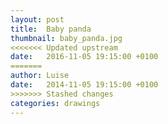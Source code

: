 ```yaml
---
layout: post
title:  Baby panda
thumbnail: baby_panda.jpg
<<<<<<< Updated upstream
date:   2016-11-05 19:15:00 +0100
=======
author: Luise
date:   2014-11-05 19:15:00 +0100
>>>>>>> Stashed changes
categories: drawings
---
```

